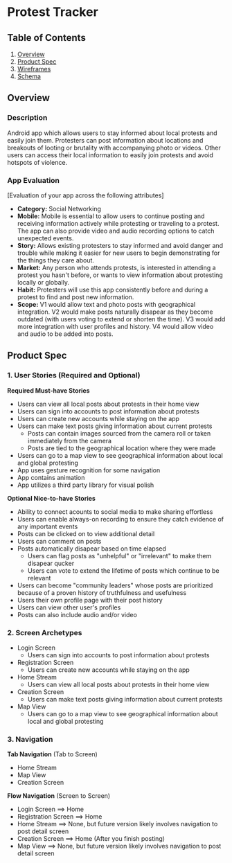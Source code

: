 # Protest Tracker

## Table of Contents
1. [Overview](#Overview)
1. [Product Spec](#Product-Spec)
1. [Wireframes](#Wireframes)
2. [Schema](#Schema)

## Overview
### Description
Android app which allows users to stay informed about local protests and easily join them. Protesters can post information about locations and breakouts of looting or brutality with accompanying photo or videos. Other users can access their local information to easily join protests and avoid hotspots of violence.

### App Evaluation
[Evaluation of your app across the following attributes]
- **Category:** Social Networking
- **Mobile:** Mobile is essential to allow users to continue posting and receiving information actively while protesting or traveling to a protest. The app can also provide video and audio recording options to catch unexpected events.
- **Story:** Allows existing protesters to stay informed and avoid danger and trouble while making it easier for new users to begin demonstrating for the things they care about.
- **Market:** Any person who attends protests, is interested in attending a protest you hasn't before, or wants to view information about protesting locally or globally.
- **Habit:** Protesters will use this app consistently before and during a protest to find and post new information.
- **Scope:** V1 would allow text and photo posts with geographical integration. V2 would make posts naturally disapear as they become outdated (with users voting to extend or shorten the time). V3 would add more integration with user profiles and history. V4 would allow video and audio to be added into posts.

## Product Spec

### 1. User Stories (Required and Optional)

**Required Must-have Stories**

* Users can view all local posts about protests in their home view
* Users can sign into accounts to post information about protests
* Users can create new accounts while staying on the app
* Users can make text posts giving information about current protests
    * Posts can contain images sourced from the camera roll or taken immediately from the camera 
    * Posts are tied to the geographical location where they were made
* Users can go to a map view to see geographical information about local and global protesting
* App uses gesture recognition for some navigation
* App contains animation
* App utilizes a third party library for visual polish

**Optional Nice-to-have Stories**

* Ability to connect acounts to social media to make sharing effortless
* Users can enable always-on recording to ensure they catch evidence of any important events
* Posts can be clicked on to view additional detail
* Users can comment on posts
* Posts automatically disapear based on time elapsed
    * Users can flag posts as "unhelpful" or "irrelevant" to make them disapear qucker
    * Users can vote to extend the lifetime of posts which continue to be relevant
* Users can become "community leaders" whose posts are prioritized because of a proven history of truthfulness and usefulness
* Users their own profile page with their post history
* Users can view other user's profiles
* Posts can also include audio and/or video

### 2. Screen Archetypes

* Login Screen
   * Users can sign into accounts to post information about protests
* Registration Screen
   * Users can create new accounts while staying on the app
* Home Stream
    * Users can view all local posts about protests in their home view
* Creation Screen
    * Users can make text posts giving information about current protests
* Map View
    * Users can go to a map view to see geographical information about local and global protesting

### 3. Navigation

**Tab Navigation** (Tab to Screen)

* Home Stream
* Map View
* Creation Screen

**Flow Navigation** (Screen to Screen)

* Login Screen
   ==> Home
* Registration Screen
   ==> Home
* Home Stream
    ==> None, but future version likely involves navigation to post detail screen
* Creation Screen
   ==> Home (After you finish posting)
* Map View
   ==> None, but future version likely involves navigation to post detail screen
<!---
## Wireframes
[Add picture of your hand sketched wireframes in this section]
<img src="YOUR_WIREFRAME_IMAGE_URL" width=600>

### [BONUS] Digital Wireframes & Mockups

### [BONUS] Interactive Prototype

## Schema 
[This section will be completed in Unit 9]
### Models
[Add table of models]
### Networking
- [Add list of network requests by screen ]
- [Create basic snippets for each Parse network request]
- [OPTIONAL: List endpoints if using existing API such as Yelp]
--->
